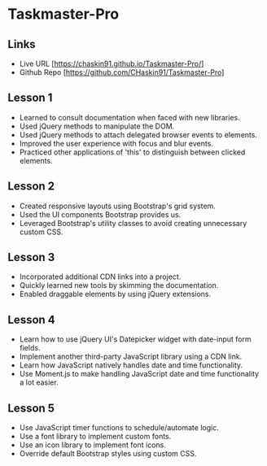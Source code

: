 # Taskmaster-Pro

## Links
* Live URL [https://chaskin91.github.io/Taskmaster-Pro/]
* Github Repo [https://github.com/CHaskin91/Taskmaster-Pro]

## Lesson 1
* Learned to consult documentation when faced with new libraries.
* Used jQuery methods to manipulate the DOM.
* Used jQuery methods to attach delegated browser events to elements.
* Improved the user experience with focus and blur events.
* Practiced other applications of 'this' to distinguish between clicked elements.

## Lesson 2
* Created responsive layouts using Bootstrap's grid system.
* Used the UI components Bootstrap provides us.
* Leveraged Bootstrap's utility classes to avoid creating unnecessary custom CSS.

## Lesson 3
* Incorporated additional CDN links into a project.
* Quickly learned new tools by skimming the documentation.
* Enabled draggable elements by using jQuery extensions.

## Lesson 4
* Learn how to use jQuery UI's Datepicker widget with date-input form fields.
* Implement another third-party JavaScript library using a CDN link.
* Learn how JavaScript natively handles date and time functionality.
* Use Moment.js to make handling JavaScript date and time functionality a lot easier.

## Lesson 5
* Use JavaScript timer functions to schedule/automate logic.
* Use a font library to implement custom fonts.
* Use an icon library to implement font icons.
* Override default Bootstrap styles using custom CSS.